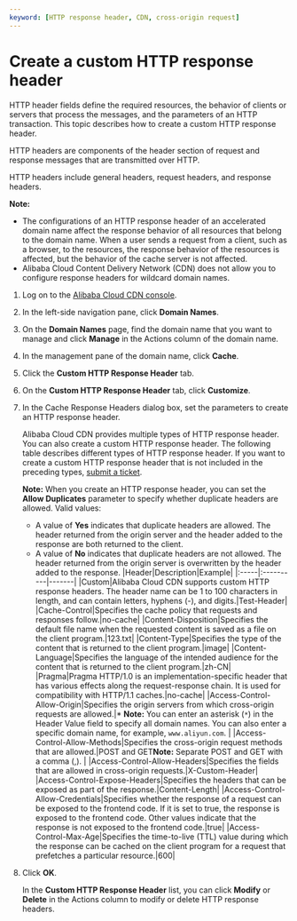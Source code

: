 ```yaml
---
keyword: [HTTP response header, CDN, cross-origin request]
---
```


# Create a custom HTTP response header

HTTP header fields define the required resources, the behavior of clients or servers that process the messages, and the parameters of an HTTP transaction. This topic describes how to create a custom HTTP response header.

HTTP headers are components of the header section of request and response messages that are transmitted over HTTP.

HTTP headers include general headers, request headers, and response headers.

**Note:**

-   The configurations of an HTTP response header of an accelerated domain name affect the response behavior of all resources that belong to the domain name. When a user sends a request from a client, such as a browser, to the resources, the response behavior of the resources is affected, but the behavior of the cache server is not affected.
-   Alibaba Cloud Content Delivery Network \(CDN\) does not allow you to configure response headers for wildcard domain names.

1.  Log on to the [Alibaba Cloud CDN console](https://cdn.console.aliyun.com).

2.  In the left-side navigation pane, click **Domain Names**.

3.  On the **Domain Names** page, find the domain name that you want to manage and click **Manage** in the Actions column of the domain name.

4.  In the management pane of the domain name, click **Cache**.

5.  Click the **Custom HTTP Response Header** tab.

6.  On the **Custom HTTP Response Header** tab, click **Customize**.

7.  In the Cache Response Headers dialog box, set the parameters to create an HTTP response header.

    Alibaba Cloud CDN provides multiple types of HTTP response header. You can also create a custom HTTP response header. The following table describes different types of HTTP response header. If you want to create a custom HTTP response header that is not included in the preceding types, [submit a ticket](https://workorder-intl.console.aliyun.com/?spm=5176.2020520001.aliyun_topbar.18.dbd44bd3e4f845#/ticket/createIndex).

    **Note:** When you create an HTTP response header, you can set the **Allow Duplicates** parameter to specify whether duplicate headers are allowed. Valid values:

    -   A value of **Yes** indicates that duplicate headers are allowed. The header returned from the origin server and the header added to the response are both returned to the client.
    -   A value of **No** indicates that duplicate headers are not allowed. The header returned from the origin server is overwritten by the header added to the response.
    |Header|Description|Example|
    |:-----|:----------|-------|
    |Custom|Alibaba Cloud CDN supports custom HTTP response headers. The header name can be 1 to 100 characters in length, and can contain letters, hyphens \(-\), and digits.|Test-Header|
    |Cache-Control|Specifies the cache policy that requests and responses follow.|no-cache|
    |Content-Disposition|Specifies the default file name when the requested content is saved as a file on the client program.|123.txt|
    |Content-Type|Specifies the type of the content that is returned to the client program.|image|
    |Content-Language|Specifies the language of the intended audience for the content that is returned to the client program.|zh-CN|
    |Pragma|Pragma HTTP/1.0 is an implementation-specific header that has various effects along the request-response chain. It is used for compatibility with HTTP/1.1 caches.|no-cache|
    |Access-Control-Allow-Origin|Specifies the origin servers from which cross-origin requests are allowed.|\* **Note:** You can enter an asterisk \(`*`\) in the Header Value field to specify all domain names. You can also enter a specific domain name, for example, `www.aliyun.com`. |
    |Access-Control-Allow-Methods|Specifies the cross-origin request methods that are allowed.|POST and GET**Note:** Separate POST and GET with a comma \(,\). |
    |Access-Control-Allow-Headers|Specifies the fields that are allowed in cross-origin requests.|X-Custom-Header|
    |Access-Control-Expose-Headers|Specifies the headers that can be exposed as part of the response.|Content-Length|
    |Access-Control-Allow-Credentials|Specifies whether the response of a request can be exposed to the frontend code. If it is set to true, the response is exposed to the frontend code. Other values indicate that the response is not exposed to the frontend code.|true|
    |Access-Control-Max-Age|Specifies the time-to-live \(TTL\) value during which the response can be cached on the client program for a request that prefetches a particular resource.|600|

8.  Click **OK**.

    In the **Custom HTTP Response Header** list, you can click **Modify** or **Delete** in the Actions column to modify or delete HTTP response headers.


